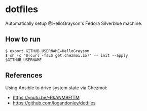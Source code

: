 # dotfiles 

Automatically setup @HelloGrayson's Fedora Silverblue machine.

## How to run
```
$ export GITHUB_USERNAME=HelloGrayson
$ sh -c "$(curl -fsLS get.chezmoi.io)" -- init --apply $GITHUB_USERNAME
```
## References

Using Ansible to drive system state via Chezmoi:

- https://youtu.be/-RkANM9FfTM
- https://github.com/logandonley/dotfiles
